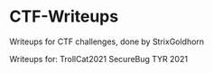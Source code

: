 # CTF-Writeups
Writeups for CTF challenges, done by StrixGoldhorn

Writeups for:
TrollCat2021
SecureBug TYR 2021
